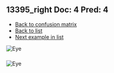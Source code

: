 ## 13395_right Doc: 4 Pred: 4
- [Back to confusion matrix](https://github.com/juliandewit/kaggle_retinopathy/blob/master/matrix.md)
- [Back to list](https://github.com/juliandewit/kaggle_retinopathy/blob/master/lists/44/list.md)
- [Next example in list](https://github.com/juliandewit/kaggle_retinopathy/blob/master/lists/44/13/1350_left.md)

![Eye](https://retinopaty.blob.core.windows.net/size1024/13395_right_4.jpeg)

### 

![Eye]()
